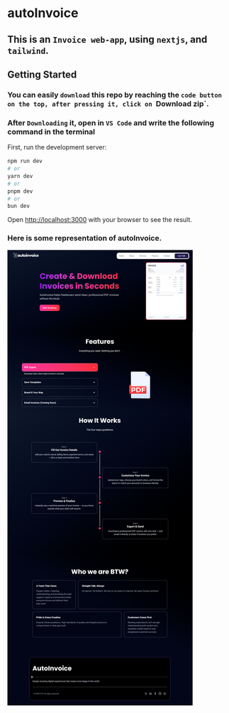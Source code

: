 # autoInvoice
 
## This is an `Invoice web-app`, using `nextjs`, and `tailwind`.

## Getting Started

### You can easily `download` this repo by reaching the `code button on the top, after pressing it, click on `Download zip`.

### After `Downloading` it, open in `VS Code` and write the following command in the terminal
First, run the development server:

```bash
npm run dev
# or
yarn dev
# or
pnpm dev
# or
bun dev
```

Open [http://localhost:3000](http://localhost:3000) with your browser to see the result.

### Here is some representation of autoInvoice.

![Project `autoInvoice` Landing-page](src/assets/Landing-page.png)
